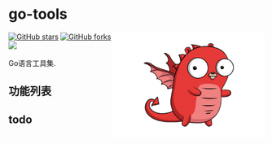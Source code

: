 # go-tools
<img align="right" width="300px" src="https://github.com/daniuEvan/go-tools/blob/master/access/img/4b63a9fcffdad43dd786ac0176b00854.png?raw=true">

[![GitHub stars](https://img.shields.io/github/stars/daniuEvan/go-tools)](https://github.com/daniuEvan/go-tools/stargazers)
[![GitHub forks](https://img.shields.io/github/forks/daniuEvan/go-tools)](https://github.com/daniuEvan/go-tools/network)
<a href=""><img src="https://img.shields.io/badge/golang-%3E%3D1.15.5-blue.svg" /></a>
<br/>

Go语言工具集.



## 功能列表

## todo
